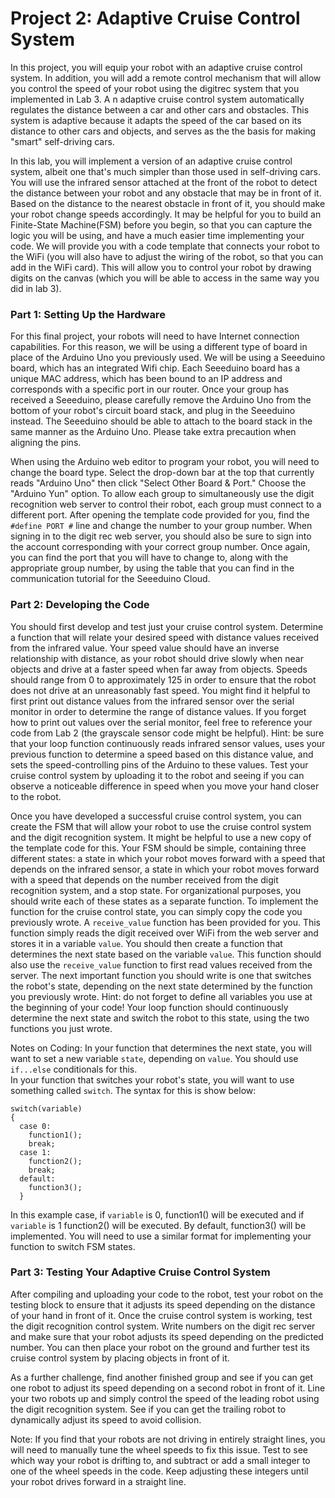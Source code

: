 Project 2: Adaptive Cruise Control System
======================
In this project, you will equip your robot with an adaptive cruise control system. In addition, you will add a remote control mechanism that will allow you control the speed of your robot using the digitrec system that you implemented in Lab 3. A n adaptive cruise control system automatically regulates the distance between a car and other cars and obstacles. This system is adaptive because it adapts the speed of the car based on its distance to other cars and objects, and serves as the the basis for making "smart" self-driving cars. 

In this lab, you will implement a version of an adaptive cruise control system, albeit one that's much simpler than those used in self-driving cars. You will use the infrared sensor attached at the front of the robot to detect the distance between your robot and any obstacle that may be in front of it. Based on the distance to the nearest obstacle in front of it, you should make your robot change speeds accordingly. It may be helpful for you to build an Finite-State Machine(FSM) before you begin, so that you can capture the logic you will be using, and have a much easier time implementing your code. We will provide you with a code template that connects your robot to the WiFi (you will also have to adjust the wiring of the robot, so that you can add in the WiFi card). This will allow you to control your robot by drawing digits on the canvas (which you will be able to access in the same way you did in lab 3). 

### Part 1: Setting Up the Hardware
For this final project, your robots will need to have Internet connection capabilities.  For this reason, we will be using a different type of board in place of the Arduino Uno you previously used. We will be using a Seeeduino board, which has an integrated Wifi chip. Each Seeeduino board has a unique MAC address, which has been bound to an IP address and corresponds with a specific port in our router. Once your group has received a Seeeduino, please carefully remove the Arduino Uno from the bottom of your robot's circuit board stack, and plug in the Seeeduino instead. The Seeeduino should be able to attach to the board stack in the same manner as the Arduino Uno. Please take extra precaution when aligning the pins. 

When using the Arduino web editor to program your robot, you will need to change the board type. Select the drop-down bar at the top that currently reads "Arduino Uno" then click "Select Other Board & Port."  Choose the "Arduino Yun" option. To allow each group to simultaneously use the digit recognition web server to control their robot, each group must connect to a different port. After opening the template code provided for you, find the `#define PORT #` line and change the number to your group number. When signing in to the digit rec web server, you should also be sure to sign into the account corresponding with your correct group number. Once again, you can find the port that you will have to change to, along with the appropriate group number, by using the table that you can find in the communication tutorial for the Seeeduino Cloud.


### Part 2: Developing the Code 
You should first develop and test just your cruise control system. Determine a function that will relate your desired speed with distance values received from the infrared value. Your speed value should have an inverse relationship with distance, as your robot should drive slowly when near objects and drive at a faster speed when far away from objects.  Speeds should range from 0 to approximately 125 in order to ensure that the robot does not drive at an unreasonably fast speed.  You might find it helpful to first print out distance values from the infrared sensor over the serial monitor in order to determine the range of distance values.  If you forget how to print out values over the serial monitor, feel free to reference your code from Lab 2 (the grayscale sensor code might be helpful).  Hint: be sure that your loop function continuously reads infrared sensor values, uses your previous function to determine a speed based on this distance value, and sets the speed-controlling pins of the Arduino to these values.  Test your cruise control system by uploading it to the robot and seeing if you can observe a noticeable difference in speed when you move your hand closer to the robot. 

Once you have developed a successful cruise control system, you can create the FSM that will allow your robot to use the cruise control system and the digit recognition system.  It might be helpful to use a new copy of the template code for this. Your FSM should be simple, containing three different states: a state in which your robot moves forward with a speed that depends on the infrared sensor, a state in which your robot moves forward with a speed that depends on the number received from the digit recognition system, and a stop state. For organizational purposes, you should write each of these states as a separate function.  To implement the function for the cruise control state, you can simply copy the code you previously wrote. A `receive_value` function has been provided for you.  This function simply reads the digit received over WiFi from the web server and stores it in a variable `value`. You should then create a function that determines the next state based on the variable `value`. This function should also use the `receive_value` function to first read values received from the server. The next important function you should write is one that switches the robot's state, depending on the next state determined by the function you previously wrote.  Hint: do not forget to define all variables you use at the beginning of your code! Your loop function should continuously determine the next state and switch the robot to this state, using the two functions you just wrote. 

Notes on Coding: 
In your function that determines the next state, you will want to set a new variable `state`, depending on `value`.  You should use `if...else` conditionals for this.  
In your function that switches your robot's state, you will want to use something called `switch`.  The syntax for this is show below: 
```
switch(variable)
{
  case 0:
    function1();
    break;
  case 1: 
    function2();
    break;
  default: 
    function3();
  }
  ```
  In this example case, if `variable` is 0, function1() will be executed and if `variable` is 1 function2() will be executed.  By         default, function3() will be implemented. You will need to use a similar format for implementing your function to switch FSM states.
  
### Part 3: Testing Your Adaptive Cruise Control System
After compiling and uploading your code to the robot, test your robot on the testing block to ensure that it adjusts its speed depending on the distance of your hand in front of it.  Once the cruise control system is working, test the digit recognition control system. Write numbers on the digit rec server and make sure that your robot adjusts its speed depending on the predicted number. You can then place your robot on the ground and further test its cruise control system by placing objects in front of it.  

As a further challenge, find another finished group and see if you can get one robot to adjust its speed depending on a second robot in front of it. Line your two robots up and simply control the speed of the leading robot using the digit recognition system.  See if you can get the trailing robot to dynamically adjust its speed to avoid collision. 
  
Note: If you find that your robots are not driving in entirely straight lines, you will need to manually tune the wheel speeds to fix this issue. Test to see which way your robot is drifting to, and subtract or add a small integer to one of the wheel speeds in the code. Keep adjusting these integers until your robot drives forward in a straight line. 
